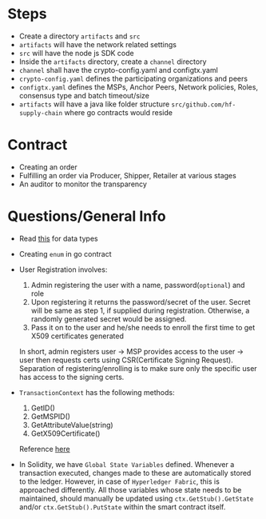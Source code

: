# Steps
- Create a directory `artifacts` and `src`
- `artifacts` will have the network related settings
- `src` will have the node js SDK code
- Inside the `artifacts` directory, create a `channel` directory
- `channel` shall have the crypto-config.yaml and configtx.yaml
- `crypto-config.yaml` defines the participating organizations and peers
- `configtx.yaml` defines the MSPs, Anchor Peers, Network policies, Roles, consensus type and batch timeout/size
- `artifacts` will have a java like folder structure `src/github.com/hf-supply-chain` where go contracts would reside

# Contract
- Creating an order
- Fulfilling an order via Producer, Shipper, Retailer at various stages
- An auditor to monitor the transparency

# Questions/General Info
- Read [this](https://github.com/hyperledger/fabric-contract-api-go/blob/master/tutorials/getting-started.md#writing-contract-functions) for data types
- Creating `enum` in go contract
- User Registration involves:
    1. Admin registering the user with a name, password(`optional`) and role
    2. Upon registering it returns the password/secret of the user. Secret will be same as step 1, if supplied during registration. Otherwise, a randomly generated secret would be assigned.
    3. Pass it on to the user and he/she needs to enroll the first time to get X509 certificates generated

    In short, admin registers user -> MSP provides access to the user -> user then requests certs using CSR(Certificate Signing Request). Separation of registering/enrolling is to make sure only the specific user has access to the signing certs.
- `TransactionContext` has the following methods:
    1. GetID()
    2. GetMSPID()
    3. GetAttributeValue(string)
    4. GetX509Certificate()

    Reference [here](https://github.com/hyperledger/fabric-contract-api-go/blob/master/contractapi/transaction_context_test.go)
- In Solidity, we have `Global State Variables` defined. Whenever a transaction executed, changes made to these are automatically stored to the ledger. However, in case of `Hyperledger Fabric`, this is approached differently. All those variables whose state needs to be maintained, should manually be updated using `ctx.GetStub().GetState` and/or `ctx.GetStub().PutState` within the smart contract itself.